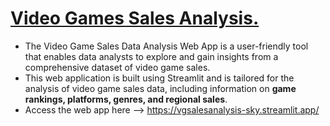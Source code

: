 # [Video Games Sales Analysis.](https://vgsalesanalysis-sky.streamlit.app/)


- The Video Game Sales Data Analysis Web App is a user-friendly tool that enables data analysts to explore and gain insights from a comprehensive dataset of video game sales.
- This web application is built using Streamlit and is tailored for the analysis of video game sales data, including information on **game rankings, platforms, genres, and regional sales**.
- Access the web app here --> https://vgsalesanalysis-sky.streamlit.app/
